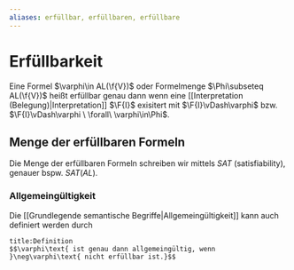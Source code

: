 ```yaml
---
aliases: erfüllbar, erfüllbaren, erfüllbare
---
```

$\newcommand{\f}[1]{\mathcal{#1}}\newcommand{\F}[1]{\mathfrak{#1}}\newcommand{\b}[1]{\mathbb{#1}}$
# Erfüllbarkeit 
Eine Formel $\varphi\in AL(\f{V})$ oder Formelmenge $\Phi\subseteq AL(\f{V})$ heißt erfüllbar genau dann wenn eine [[Interpretation (Belegung)|Interpretation]] $\F{I}$ exisitert mit $\F{I}\vDash\varphi$ bzw. $\F{I}\vDash\varphi \ \forall\ \varphi\in\Phi$.
## Menge der erfüllbaren Formeln
Die Menge der erfüllbaren Formeln schreiben wir mittels $SAT$ (satisfiability), genauer bspw.  $SAT(AL)$. 
### Allgemeingültigkeit
Die [[Grundlegende semantische Begriffe|Allgemeingültigkeit]] kann auch definiert werden durch
```ad-note
title:Definition
$$\varphi\text{ ist genau dann allgemeingültig, wenn }\neg\varphi\text{ nicht erfüllbar ist.}$$
```

